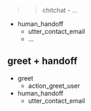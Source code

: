 >> chitchat
	- ...
* human_handoff
    - utter_contact_email
    - ...

## greet + handoff
* greet
    - action_greet_user
* human_handoff
    - utter_contact_email